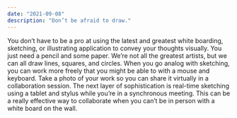 ```yaml
---
date: "2021-09-08"
description: "Don’t be afraid to draw."
---
```


You don’t have to be a pro at using the latest and greatest white boarding, sketching, or illustrating application to convey your thoughts visually. You just need a pencil and some paper. We’re not all the greatest artists, but we can all draw lines, squares, and circles. When you go analog with sketching, you can work more freely that you might be able to with a mouse and keyboard. Take a photo of your work so you can share it virtually in a collaboration session. The next layer of sophistication is real-time sketching using a tablet and stylus while you’re in a synchronous meeting. This can be a really effective way to collaborate when you can’t be in person with a white board on the wall.
